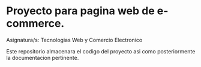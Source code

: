 # Proyecto para pagina web de e-commerce.
Asignatura/s: Tecnologias Web y Comercio Electronico

Este repositorio almacenara el codigo del proyecto asi como posteriormente la documentacion pertinente.
